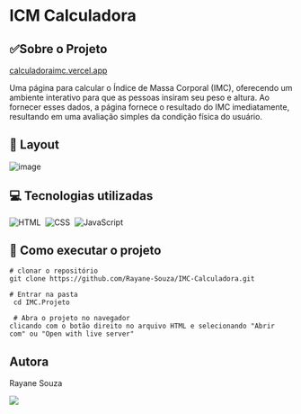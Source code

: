 
# ICM Calculadora

## ✅Sobre o Projeto

[calculadoraimc.vercel.app](https://imc-calculadora-five.vercel.app/)

 Uma página para calcular o Índice de Massa Corporal (IMC), oferecendo um ambiente interativo para que as pessoas insiram seu peso e altura. Ao fornecer esses dados, a página fornece o resultado do IMC imediatamente, resultando em uma avaliação simples da condição física do usuário.
 
## 🔗 Layout

![image](https://github.com/Rayane-Souza/IMC-Calculadora/assets/130245094/2711e00e-932c-4374-a79d-c4be4d196c0a)

## 💻 Tecnologias utilizadas

![HTML](https://img.shields.io/badge/-HTML-0D1117?style=for-the-badge&logo=html5&labelColor=0D1117)&nbsp; ![CSS](https://img.shields.io/badge/-CSS-0D1117?style=for-the-badge&logo=CSS3&logoColor=1572B6&labelColor=0D1117)&nbsp;
![JavaScript](https://img.shields.io/badge/-JavaScript-0D1117?style=for-the-badge&logo=javascript&labelColor=0D1117&textColor=0D1117)&nbsp;

## 📌 Como executar o projeto

```
# clonar o repositório
git clone https://github.com/Rayane-Souza/IMC-Calculadora.git

# Entrar na pasta
 cd IMC.Projeto

 # Abra o projeto no navegador
clicando com o botão direito no arquivo HTML e selecionando "Abrir com" ou "Open with live server"
```
## Autora
Rayane Souza

<a href="https://www.linkedin.com/in/rayanekelly/" target="_blank"><img src="https://img.shields.io/badge/LinkedIn-0077B5?style=for-the-badge&logo=linkedin&logoColor=white" target="_blank"></a>

